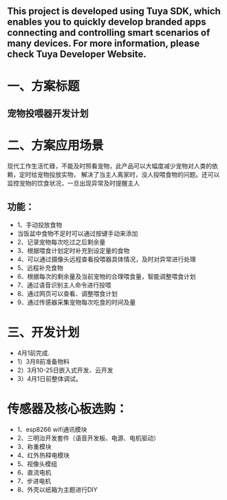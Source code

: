 This project is developed using Tuya SDK, which enables you to quickly develop branded apps connecting and controlling smart scenarios of many devices.         For more information, please check Tuya Developer Website.
----
一、方案标题
====
宠物投喂器开发计划
----
二、方案应用场景
====

现代工作生活忙碌，不能及时照看宠物，此产品可以大幅度减少宠物对人类的依赖，定时给宠物投放实物，
解决了当主人离家时，没人投喂食物的问题。还可以监控宠物的饮食状况，一旦出现异常及时提醒主人

功能：
----

* 1、手动投放食物
*  当饭盆中食物不足时可以通过按键手动来添加
* 2、记录宠物每次吃过之后剩余量
* 3、根据喂食计划定时补充到设定量的食物
* 4、可以通过摄像头远程查看投喂器具体情况，及时对异常进行处理
* 5、远程补充食物
* 6、根据每次的剩余量及当前宠物的合理喂食量，智能调整喂食计划
* 7、通过语音识别主人命令进行投喂
* 8、通过网页可以查看、调整喂食计划
* 9、通过传感器采集宠物每次吃食的时间及量            

三、开发计划
=====
*   4月1前完成.
*   1）3月8前准备物料
*   2）3月10-25日嵌入式开发、云开发
*   3）4月1日前整体调试。
   # 传感器及核心板选购： 
*   1、esp8266 wifi通讯模块
*   2、三明治开发套件（语音开发板、电源、电机驱动）
*   3、称重模块
*   4、红外热释电模块
*   5、视像头模组
*   6、直流电机
*   7、步进电机
*   8、外壳以纸箱为主题进行DIY

    
